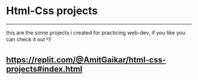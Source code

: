 #      Html-Css projects 
---

this are the some projects i created for practicing web-dev,
if you like you can check it out 👎

## https://replit.com/@AmitGaikar/html-css-projects#index.html

